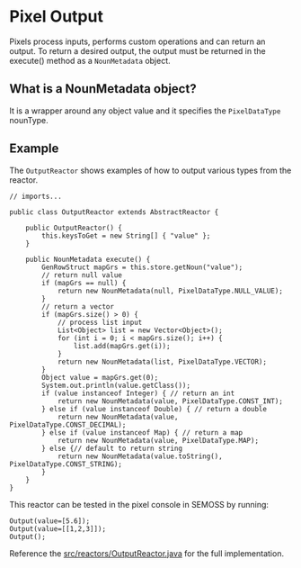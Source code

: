 # Pixel Output

Pixels process inputs, performs custom operations and can return an output. To return a desired output, the output must be returned in the execute() method as a `NounMetadata` object.

## What is a NounMetadata object?
It is a wrapper around any object value and it specifies the `PixelDataType` nounType.


##  Example
The `OutputReactor` shows examples of how to output various types from the reactor.

```
// imports...

public class OutputReactor extends AbstractReactor {

	public OutputReactor() {
		this.keysToGet = new String[] { "value" };
	}

	public NounMetadata execute() {
		GenRowStruct mapGrs = this.store.getNoun("value");
		// return null value
		if (mapGrs == null) {
			return new NounMetadata(null, PixelDataType.NULL_VALUE);
		}
		// return a vector
		if (mapGrs.size() > 0) {
			// process list input
			List<Object> list = new Vector<Object>();
			for (int i = 0; i < mapGrs.size(); i++) {
				list.add(mapGrs.get(i));
			}
			return new NounMetadata(list, PixelDataType.VECTOR);
		}
		Object value = mapGrs.get(0);
		System.out.println(value.getClass());
		if (value instanceof Integer) { // return an int
			return new NounMetadata(value, PixelDataType.CONST_INT);
		} else if (value instanceof Double) { // return a double
			return new NounMetadata(value, PixelDataType.CONST_DECIMAL);
		} else if (value instanceof Map) { // return a map
			return new NounMetadata(value, PixelDataType.MAP);
		} else {// default to return string
			return new NounMetadata(value.toString(), PixelDataType.CONST_STRING);
		}
	}
}

```
This reactor can be tested in the pixel console in SEMOSS by running:

```
Output(value=[5.6]); 
Output(value=[[1,2,3]]); 
Output();
```

Reference the [src/reactors/OutputReactor.java](https://repo.semoss.org/semoss-training/backend/src/reactors) for the full implementation.